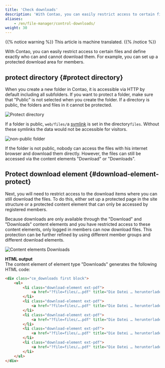 ```yaml
---
title: 'Check downloads'
description: 'With Contao, you can easily restrict access to certain files and define exactly who can and cannot download them.'
aliases:
    - /en/file-manager/control-downloads/
weight: 30
---
```


{{% notice warning %}}
This article is machine translated.
{{% /notice %}}

With Contao, you can easily restrict access to certain files and define exactly who can and cannot download them. For example, you can set up a protected download area for members.

## protect directory {#protect directory}

When you create a new folder in Contao, it is accessible via HTTP by default including all subfolders. If you want to protect a folder, make sure that "Public" is not selected when you create the folder. If a directory is public, the folders and files in it cannot be protected.

![Protect directory](/de/file-manager/images/de/verzeichnis-schuetzen.png?classes=shadow)

If a folder is public, `web/files/`a [symlink](https://de.wikipedia.org/wiki/Symbolische_Verkn%C3%BCpfung) is set in the directory`files`. Without these symlinks the data would not be accessible for visitors.

![non-public folder](/de/file-manager/images/de/nicht-oeffentlicher-ordner.png?classes=shadow)

If the folder is not public, nobody can access the files with his internet browser and download them directly. However, the files can still be accessed via the content elements "Download" or "Downloads".

## Protect download element {#download-element-protect}

Next, you will need to restrict access to the download items where you can still download the files. To do this, either set up a protected page in the site structure or a protected content element that can only be accessed by registered members.

Because downloads are only available through the "Download" and "Downloads" content elements and you have restricted access to these content elements, only logged in members can now download files. This protection can be further refined by using different member groups and different download elements.

![Content elements Downloads](/de/file-manager/images/de/inhaltselemente-downloads.png?classes=shadow)

**HTML output**   
 The content element of element type "Downloads" generates the following HTML code:

```html
<div class="ce_downloads first block">
    <ul>
        <li class="download-element ext-pdf">
            <a href="?file=files/….pdf" title="Die Datei … herunterladen">… <span class="size">(… KiB)</span></a>
        </li>
        <li class="download-element ext-pdf">
            <a href="?file=files/….pdf" title="Die Datei … herunterladen">… <span class="size">(… KiB)</span></a>
        </li>
        <li class="download-element ext-pdf">
            <a href="?file=files/….pdf" title="Die Datei … herunterladen">… <span class="size">(… KiB)</span></a>
        </li>
        <li class="download-element ext-pdf">
            <a href="?file=files/….pdf" title="Die Datei … herunterladen">… <span class="size">(… KiB)</span></a>
        </li>
        <li class="download-element ext-pdf">
            <a href="?file=files/….pdf" title="Die Datei … herunterladen">… <span class="size">(… KiB)</span></a>
        </li>
    </ul>
</div>
```
